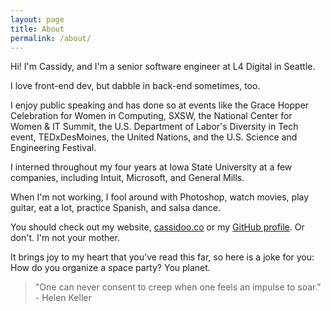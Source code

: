 ```yaml
---
layout: page
title: About
permalink: /about/
---
```


Hi!  I'm Cassidy, and I'm a senior software engineer at L4 Digital in Seattle.

I love front-end dev, but dabble in back-end sometimes, too.

I enjoy public speaking and has done so at events like the Grace Hopper Celebration for Women in Computing, SXSW, the National Center for Women & IT Summit, the U.S. Department of Labor's Diversity in Tech event, TEDxDesMoines, the United Nations, and the U.S. Science and Engineering Festival.

I interned throughout my four years at Iowa State University at a few companies, including Intuit, Microsoft, and General Mills.

When I'm not working, I fool around with Photoshop, watch movies, play guitar, eat a lot, practice Spanish, and salsa dance.

You should check out my website, [cassidoo.co](http://cassidoo.co) or my [GitHub profile](http://github.com/cassidoo).  Or don't.  I'm not your mother.

It brings joy to my heart that you've read this far, so here is a joke for you: How do you organize a space party? You planet.


>  "One can never consent to creep when one feels an impulse to soar." - Helen Keller
